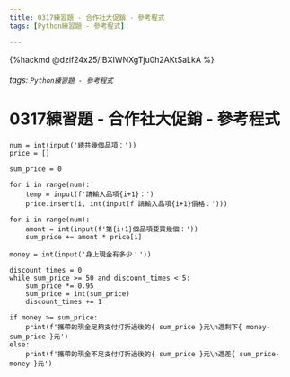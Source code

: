```yaml
---
title: 0317練習題 - 合作社大促銷 - 參考程式
tags: [Python練習題 - 參考程式]

---
```


{%hackmd @dzif24x25/IBXIWNXgTju0h2AKtSaLkA %}

###### tags: `Python練習題 - 參考程式`

# 0317練習題 - 合作社大促銷 - 參考程式

```python=
num = int(input('總共幾個品項：'))
price = []

sum_price = 0

for i in range(num):
    temp = input(f'請輸入品項{i+1}：')
    price.insert(i, int(input(f'請輸入品項{i+1}價格：')))

for i in range(num):
    amont = int(input(f'第{i+1}個品項要買幾個：'))
    sum_price += amont * price[i]

money = int(input('身上現金有多少：'))

discount_times = 0
while sum_price >= 50 and discount_times < 5:
    sum_price *= 0.95
    sum_price = int(sum_price)
    discount_times += 1

if money >= sum_price:
    print(f'攜帶的現金足夠支付打折過後的{ sum_price }元\n還剩下{ money-sum_price }元')
else:
    print(f'攜帶的現金不足支付打折過後的{ sum_price }元\n還差{ sum_price-money }元')
```